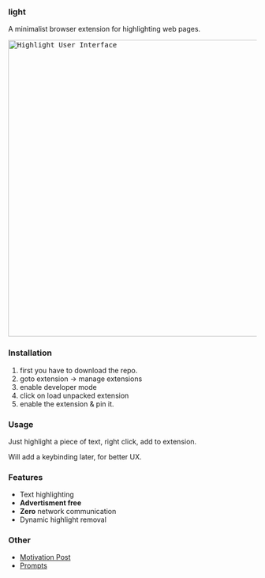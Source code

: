 ### light

A minimalist browser extension for highlighting web pages.

<!-- <kbd>![Highlight User Interface](https://gift2htif5exwt2d.public.blob.vercel-storage.com/misc/light-2 "a title")</kbd> -->

<kbd><img src="https://gift2htif5exwt2d.public.blob.vercel-storage.com/misc/light-2" alt="Highlight User Interface" width="600" height="600"></kbd>

### Installation

1. first you have to download the repo.
2. goto extension -> manage extensions
3. enable developer mode
4. click on load unpacked extension
5. enable the extension & pin it.

### Usage

Just highlight a piece of text, right click, add to extension.

Will add a keybinding later, for better UX.

### Features

- Text highlighting
- **Advertisment free**
- **Zero** network communication
- Dynamic highlight removal

### Other

- [Motivation Post](https://gwuah.com/fragments/light.html)
- [Prompts](./agent.md)
